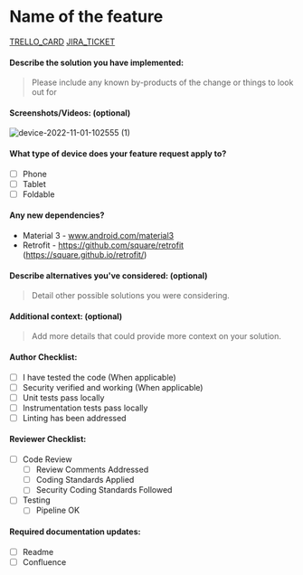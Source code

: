 # Name of the feature

[//]: <> (Add the Trello CARD ID or Jira Ticket for more context)

[TRELLO_CARD](https://trello.com/c/TRELLO_CARD_ID)
[JIRA_TICKET](https://jira.oraclecorp.com/jira/browse/JIRA_TICKET_ID)

#### Describe the solution you have implemented: 
> Please include any known by-products of the change or things to look out for

#### Screenshots/Videos: (optional)
![device-2022-11-01-102555 (1)](https://user-images.githubusercontent.com/7502465/199286806-da1d7e05-c545-4cbf-89d0-837c7d6cfcd0.gif)

#### What type of device does your feature request apply to?
- [ ] Phone
- [ ] Tablet
- [ ] Foldable

#### Any new dependencies? 
[//]: <> (If positive, please add the link for the documentation. Answer N/A if none.)
- Material 3 - www.android.com/material3
- Retrofit - https://github.com/square/retrofit (https://square.github.io/retrofit/)

#### Describe alternatives you've considered: (optional)
> Detail other possible solutions you were considering.

#### Additional context: (optional)
> Add more details that could provide more context on your solution.

#### Author Checklist:
- [ ] I have tested the code (When applicable)
- [ ] Security verified and working (When applicable)
- [ ] Unit tests pass locally
- [ ] Instrumentation tests pass locally
- [ ] Linting has been addressed

#### Reviewer Checklist:
- [ ] Code Review
  * [ ] Review Comments Addressed
  * [ ] Coding Standards Applied
  * [ ] Security Coding Standards Followed
- [ ] Testing
  * [ ] Pipeline OK

#### Required documentation updates:
- [ ] Readme
- [ ] Confluence
